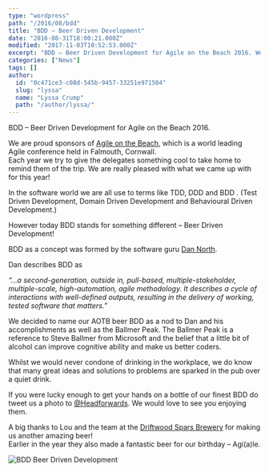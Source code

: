 ```yaml
---
type: "wordpress"
path: "/2016/08/bdd"
title: "BDD – Beer Driven Development"
date: "2016-08-31T18:00:21.000Z"
modified: "2017-11-03T10:52:53.000Z"
excerpt: "BDD – Beer Driven Development for Agile on the Beach 2016. We are proud sponsors of Agile on the Beach, which is a world leading Agile conference held in Falmouth, Cornwall. Each year we try to give the delegates something cool to take home to remind them of the trip. We are really pleased with what …"
categories: ["News"]
tags: []
author:
  id: "0c471ce3-c08d-545b-9457-33251e971504"
  slug: "lyssa"
  name: "Lyssa Crump"
  path: "/author/lyssa/"
---
```

BDD – Beer Driven Development for Agile on the Beach 2016.

We are proud sponsors of [Agile on the Beach](http://agileonthebeach.com/), which is a world leading Agile conference held in Falmouth, Cornwall.  
Each year we try to give the delegates something cool to take home to remind them of the trip. We are really pleased with what we came up with for this year!

In the software world we are all use to terms like TDD, DDD and BDD . (Test Driven Development, Domain Driven Development and Behavioural Driven Development.)

However today BDD stands for something different – Beer Driven Development!

BDD as a concept was formed by the software guru [Dan North](https://twitter.com/tastapod).  

Dan describes BDD as

_“…a second-generation, outside in, pull-based, multiple-stakeholder, multiple-scale, high-automation, agile methodology. It describes a cycle of interactions with well-defined outputs, resulting in the delivery of working, tested software that matters.”_

We decided to name our AOTB beer BDD as a nod to Dan and his accomplishments as well as the Ballmer Peak. The Ballmer Peak is a reference to Steve Ballmer from Microsoft and the belief that a little bit of alcohol can improve cognitive ability and make us better coders.

Whilst we would never condone of drinking in the workplace, we do know that many great ideas and solutions to problems are sparked in the pub over a quiet drink.

If you were lucky enough to get your hands on a bottle of our finest BDD do tweet us a photo to [@Headforwards](https://twitter.com/Headforwards). We would love to see you enjoying them.

A big thanks to Lou and the team at the [Driftwood Spars Brewery](http://www.driftwoodsparsbrewery.com/) for making us another amazing beer!  
Earlier in the year they also made a fantastic beer for our birthday – Agi(a)le.

![BDD Beer Driven Development](/wp-content/uploads/2016/08/BDD-Beer-Driven-Development-Headforwards-Agile-On-The-Beach.png)